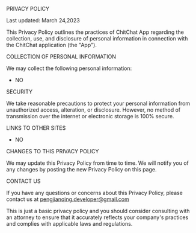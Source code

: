 
PRIVACY POLICY

Last updated: March 24,2023 

This Privacy Policy outlines the practices of ChitChat App regarding the collection, use, and disclosure of personal information in connection with the ChitChat application (the "App").

COLLECTION OF PERSONAL INFORMATION

We may collect the following personal information:

- NO

SECURITY

We take reasonable precautions to protect your personal information from unauthorized access, alteration, or disclosure. However, no method of transmission over the internet or electronic storage is 100% secure.

LINKS TO OTHER SITES

- NO

CHANGES TO THIS PRIVACY POLICY

We may update this Privacy Policy from time to time. We will notify you of any changes by posting the new Privacy Policy on this page.

CONTACT US

If you have any questions or concerns about this Privacy Policy, please contact us at pengjianqing.developer@gmail.com 

This is just a basic privacy policy and you should consider consulting with an attorney to ensure that it accurately reflects your company's practices and complies with applicable laws and regulations.